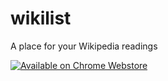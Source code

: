 # wikilist
A place for your Wikipedia readings

[![Available on Chrome Webstore](https://developer.chrome.com/webstore/images/ChromeWebStore_BadgeWBorder_v2_496x150.png)](https://chrome.google.com/webstore/detail/god-to-fsm/edadgbfdoimjdnkgijfokcihfdaadhej)
